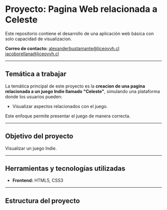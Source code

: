 # Proyecto: Pagina Web relacionada a Celeste

Este repositorio contiene el desarrollo de una aplicación web básica con solo capacidad de visualizacion.

**Correo de contacto:** alexanderbustamante@liceovvh.cl jacoborellana@liceovvh.cl

---

## Temática a trabajar

La temática principal de este proyecto es la **creacion de una pagina relacionada a un juego Indie llamado "Celeste"**, simulando una plataforma donde los usuarios pueden:

- Visualizar aspectos relacionados con el juego.

Este enfoque permite presentar el juego de manera correcta.

---

## Objetivo del proyecto

Visualizar un juego Indie.

---

## Herramientas y tecnologías utilizadas

- **Frontend:** HTML5, CSS3

---

## Estructura del proyecto